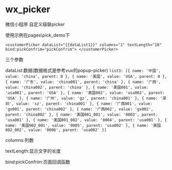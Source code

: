 # wx_picker
微信小程序 自定义级联picker

使用示例在pages\pick_demo下


`<customerPicker dataList="{{dataList1}}" columns="1" textLength="18" bind:pickConfrim="pickConfrim">
</customerPicker>`


三个参数

dataList:数据(数据格式是参考vux的popup-picker)
`list3: [{
        name: '中国',
        value: 'china',
        parent: 0
      }, {
        name: '美国',
        value: 'USA',
        parent: 0
      }, {
        name: '广东',
        value: 'china001',
        parent: 'china'
      }, {
        name: '广西',
        value: 'china002',
        parent: 'china'
      }, {
        name: '美国001',
        value: 'usa001',
        parent: 'USA'
      }, {
        name: '美国002',
        value: 'usa002',
        parent: 'USA'
      }, {
        name: '广州',
        value: 'gz',
        parent: 'china001'
      }, {
        name: '深圳',
        value: 'sz',
        parent: 'china001'
      }, {
        name: '广西001',
        value: 'gx001',
        parent: 'china002'
      }, {
        name: '广西002',
        value: 'gx002',
        parent: 'china002'
      }, {
        name: '美国001_001',
        value: '0003',
        parent: 'usa001'
      }, {
        name: '美国001_002',
        value: '0004',
        parent: 'usa001'
      }, {
        name: '美国002_001',
        value: '0005',
        parent: 'usa002'
      }, {
        name: '美国002_002',
        value: '0006',
        parent: 'usa002'
      }]`


columns:列数

textLength:显示文字的长度

bind:pickConfrim:页面回调函数
